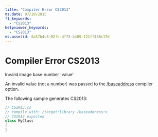 ```yaml
---
title: "Compiler Error CS2013"
ms.date: 07/20/2015
f1_keywords: 
  - "CS2013"
helpviewer_keywords: 
  - "CS2013"
ms.assetid: 8a57b4c8-02fc-4f73-b489-121ff468c17d
---
```

# Compiler Error CS2013
Invalid image base number 'value'  
  
 An invalid value (not a number) was passed to the [/baseaddress](../../csharp/language-reference/compiler-options/baseaddress-compiler-option.md) compiler option.  
  
 The following sample generates CS2013:  
  
```csharp  
// CS2013.cs  
// compile with: /target:library /baseaddress:x  
// CS2013 expected  
class MyClass  
{  
}  
```
